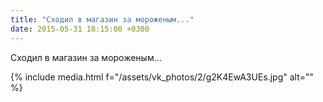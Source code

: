 ```yaml
---
title: "Сходил в магазин за мороженым..."
date: 2015-05-31 18:15:00 +0300
---
```


Сходил в магазин за мороженым...

{% include media.html f="/assets/vk_photos/2/g2K4EwA3UEs.jpg" alt="" %}
